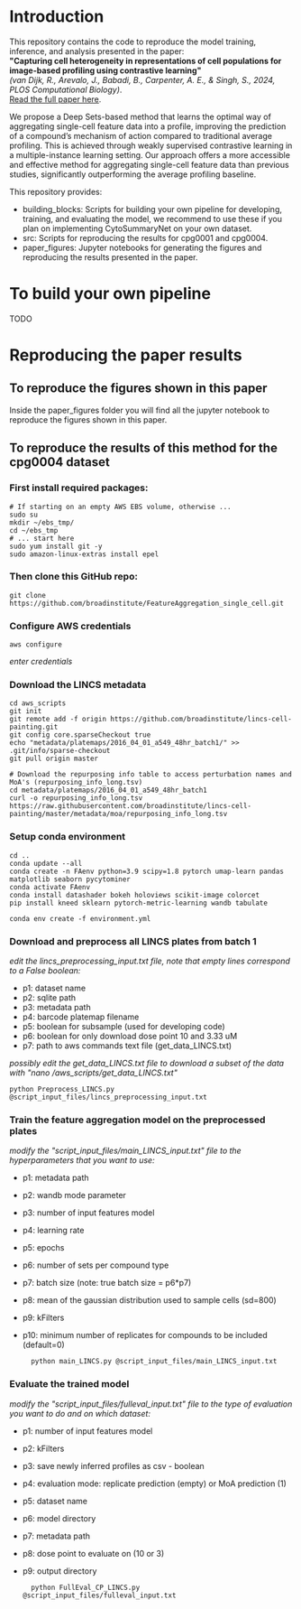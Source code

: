 # Introduction  

This repository contains the code to reproduce the model training, inference, and analysis presented in the paper:  
**"Capturing cell heterogeneity in representations of cell populations for image-based profiling using contrastive learning"**  
*(van Dijk, R., Arevalo, J., Babadi, B., Carpenter, A. E., & Singh, S., 2024, PLOS Computational Biology)*.  
[Read the full paper here](https://doi.org/10.1371/journal.pcbi.1012547).  

We propose a Deep Sets-based method that learns the optimal way of aggregating single-cell feature data into a profile, improving the prediction of a compound’s mechanism of action compared to traditional average profiling. This is achieved through weakly supervised contrastive learning in a multiple-instance learning setting. Our approach offers a more accessible and effective method for aggregating single-cell feature data than previous studies, significantly outperforming the average profiling baseline.  

This repository provides:  
- building_blocks: Scripts for building your own pipeline for developing, training, and evaluating the model, we recommend to use these if you plan on implementing CytoSummaryNet on your own dataset.
- src: Scripts for reproducing the results for cpg0001 and cpg0004.
- paper_figures: Jupyter notebooks for generating the figures and reproducing the results presented in the paper.

# To build your own pipeline
TODO

# Reproducing the paper results
## To reproduce the figures shown in this paper
Inside the paper_figures folder you will find all the jupyter notebook to reproduce the figures shown in this paper. 

## To reproduce the results of this method for the cpg0004 dataset
### First install required packages:
	# If starting on an empty AWS EBS volume, otherwise ...
    sudo su
	mkdir ~/ebs_tmp/
	cd ~/ebs_tmp
	# ... start here 
	sudo yum install git -y
	sudo amazon-linux-extras install epel

### Then clone this GitHub repo:
	git clone https://github.com/broadinstitute/FeatureAggregation_single_cell.git

### Configure AWS credentials
	aws configure
_enter credentials_

### Download the LINCS metadata
	cd aws_scripts
	git init
	git remote add -f origin https://github.com/broadinstitute/lincs-cell-painting.git
	git config core.sparseCheckout true
	echo "metadata/platemaps/2016_04_01_a549_48hr_batch1/" >> .git/info/sparse-checkout
	git pull origin master

	# Download the repurposing info table to access perturbation names and MoA's (repurposing_info_long.tsv)
	cd metadata/platemaps/2016_04_01_a549_48hr_batch1
	curl -o repurposing_info_long.tsv https://raw.githubusercontent.com/broadinstitute/lincs-cell-painting/master/metadata/moa/repurposing_info_long.tsv

### Setup conda environment
	cd ..
	conda update --all
	conda create -n FAenv python=3.9 scipy=1.8 pytorch umap-learn pandas matplotlib seaborn pycytominer
	conda activate FAenv
	conda install datashader bokeh holoviews scikit-image colorcet 
	pip install kneed sklearn pytorch-metric-learning wandb tabulate

	conda env create -f environment.yml

### Download and preprocess all LINCS plates from batch 1
_edit the lincs_preprocessing_input.txt file, note that empty lines correspond to a False boolean:_
- p1: dataset name 
- p2: sqlite path 
- p3: metadata path 
- p4: barcode platemap filename 
- p5: boolean for subsample (used for developing code)
- p6: boolean for only download dose point 10 and 3.33 uM
- p7: path to aws commands text file (get_data_LINCS.txt)

_possibly edit the get_data_LINCS.txt file to download a subset of the data with "nano /aws_scripts/get_data_LINCS.txt"_
	
	python Preprocess_LINCS.py @script_input_files/lincs_preprocessing_input.txt

### Train the feature aggregation model on the preprocessed plates
_modify the "script_input_files/main_LINCS_input.txt" file to the hyperparameters that you want to use:_
- p1: metadata path
- p2: wandb mode parameter
- p3: number of input features model
- p4: learning rate
- p5: epochs
- p6: number of sets per compound type
- p7: batch size (note: true batch size = p6*p7)
- p8: mean of the gaussian distribution used to sample cells (sd=800)
- p9: kFilters
- p10: minimum number of replicates for compounds to be included (default=0)



	    python main_LINCS.py @script_input_files/main_LINCS_input.txt
	
### Evaluate the trained model 
_modify the "script_input_files/fulleval_input.txt" file to the type of evaluation you want to do and on which dataset:_
- p1: number of input features model
- p2: kFilters
- p3: save newly inferred profiles as csv - boolean
- p4: evaluation mode: replicate prediction (empty) or MoA prediction (1)
- p5: dataset name
- p6: model directory
- p7: metadata path
- p8: dose point to evaluate on (10 or 3)
- p9: output directory
	
		python FullEval_CP_LINCS.py @script_input_files/fulleval_input.txt




